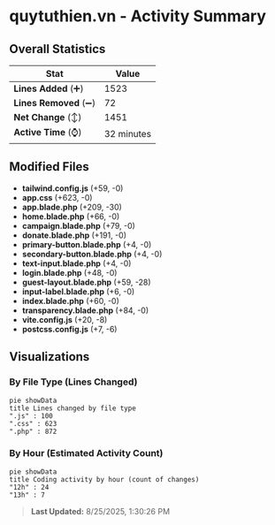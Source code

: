 # quytuthien.vn - Activity Summary 

## Overall Statistics

| Stat                   | Value                                                             |
| ---------------------- | ----------------------------------------------------------------- |
| **Lines Added** (➕)   | 1523                                          |
| **Lines Removed** (➖) | 72                                        |
| **Net Change** (↕)    | 1451                |
| **Active Time** (⌚)   | 32 minutes |


## Modified Files
- **tailwind.config.js** (+59, -0)
- **app.css** (+623, -0)
- **app.blade.php** (+209, -30)
- **home.blade.php** (+66, -0)
- **campaign.blade.php** (+79, -0)
- **donate.blade.php** (+191, -0)
- **primary-button.blade.php** (+4, -0)
- **secondary-button.blade.php** (+4, -0)
- **text-input.blade.php** (+4, -0)
- **login.blade.php** (+48, -0)
- **guest-layout.blade.php** (+59, -28)
- **input-label.blade.php** (+6, -0)
- **index.blade.php** (+60, -0)
- **transparency.blade.php** (+84, -0)
- **vite.config.js** (+20, -8)
- **postcss.config.js** (+7, -6)

## Visualizations

### By File Type (Lines Changed)

```mermaid
pie showData
title Lines changed by file type
".js" : 100
".css" : 623
".php" : 872
```

### By Hour (Estimated Activity Count)

```mermaid
pie showData
title Coding activity by hour (count of changes)
"12h" : 24
"13h" : 7
```


> **Last Updated:** 8/25/2025, 1:30:26 PM